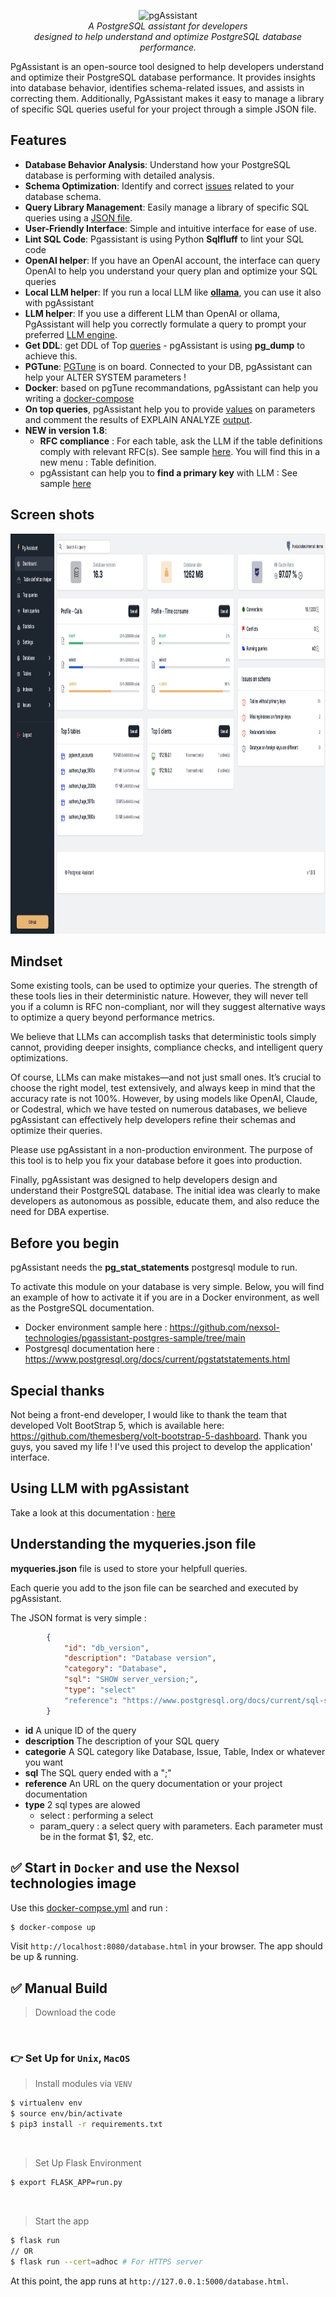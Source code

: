 <p align="center">
  <img src="media/pgassistant.png" alt="pgAssistant" height="120px"/>
  <br>
  <em>A PostgreSQL assistant for developers<br />
      designed to help understand and optimize PostgreSQL database performance.</em>
  <br>
</p>

PgAssistant is an open-source tool designed to help developers understand and optimize their PostgreSQL database performance. It provides insights into database behavior, identifies schema-related issues, and assists in correcting them. Additionally, PgAssistant makes it easy to manage a library of specific SQL queries useful for your project through a simple JSON file.

## Features

- **Database Behavior Analysis**: Understand how your PostgreSQL database is performing with detailed analysis.
- **Schema Optimization**: Identify and correct [issues](media/issues.png) related to your database schema.
- **Query Library Management**: Easily manage a library of specific SQL queries using a [JSON file](media/myqueries.png).
- **User-Friendly Interface**: Simple and intuitive interface for ease of use.
- **Lint SQL Code**: Pgassistant is using Python **Sqlfluff** to lint your SQL code 
- **OpenAI helper**: If you have an OpenAI account, the interface can query OpenAI to help you understand your query plan and optimize your SQL queries
- **Local LLM helper**: If you run a local LLM like [**ollama**](media/llama.png), you can use it also with pgAssistant
- **LLM helper**: If you use a different LLM than OpenAI or ollama, PgAssistant will help you correctly formulate a query to prompt your preferred [LLM engine](media/prompt.png).
- **Get DDL**: get DDL of Top [queries](media/ddl.png) - pgAssistant is using **pg_dump** to achieve this.
- **PGTune**: [PGTune](media/pgtune.png) is on board. Connected to your DB, pgAssistant can help your ALTER SYSTEM parameters !
- **Docker**: based on pgTune recommandations, pgAssistant can help you writing a [docker-compose](media/pgtune-docker.png)
- **On top queries**, pgAssistant help you to provide [values](media/analyze_parameters.png) on parameters and comment the results of EXPLAIN ANALYZE [output](media/analyze_result.png). 
- **NEW in version 1.8**: 
    - **RFC compliance** : For each table, ask the LLM if the table definitions comply with relevant RFC(s). See sample [here](media/table_structure.png). You will find this in a new menu : Table definition.
    - pgAssistant can help you to **find a primary key** with LLM : See sample [here](media/issue_missing_pk.png)

## Screen shots

<img src="media/dashboard.png" alt="Dashboard" height="640px"/>

## Mindset

Some existing tools, can be used to optimize your queries. The strength of these tools lies in their deterministic nature. However, they will never tell you if a column is RFC non-compliant, nor will they suggest alternative ways to optimize a query beyond performance metrics.

We believe that LLMs can accomplish tasks that deterministic tools simply cannot, providing deeper insights, compliance checks, and intelligent query optimizations.

Of course, LLMs can make mistakes—and not just small ones. It’s crucial to choose the right model, test extensively, and always keep in mind that the accuracy rate is not 100%. However, by using models like OpenAI, Claude, or Codestral, which we have tested on numerous databases, we believe pgAssistant can effectively help developers refine their schemas and optimize their queries.

Please use pgAssistant in a non-production environment. The purpose of this tool is to help you fix your database before it goes into production.

Finally, pgAssistant was designed to help developers design and understand their PostgreSQL database. The initial idea was clearly to make developers as autonomous as possible, educate them, and also reduce the need for DBA expertise.


## Before you begin

pgAssistant needs the **pg_stat_statements** postgresql module to run. 

To activate this module on your database is very simple. Below, you will find an example of how to activate it if you are in a Docker environment, as well as the PostgreSQL documentation.

- Docker environment sample here : https://github.com/nexsol-technologies/pgassistant-postgres-sample/tree/main
- Postgresql documentation here : https://www.postgresql.org/docs/current/pgstatstatements.html

## Special thanks

Not being a front-end developer, I would like to thank the team that developed Volt BootStrap 5, which is available here: https://github.com/themesberg/volt-bootstrap-5-dashboard. Thank you guys, you saved my life !
I've used this project to develop the application' interface.

## Using LLM with pgAssistant

Take a look at this documentation : [here](LLM.md)

## Understanding the myqueries.json file

**myqueries.json** file is used to store your helpfull queries. 

Each querie you add to the json file can be searched and executed by pgAssistant.

The JSON format is very simple :
```json
        {
            "id": "db_version",
            "description": "Database version",
            "category": "Database",        
            "sql": "SHOW server_version;",
            "type": "select"
            "reference": "https://www.postgresql.org/docs/current/sql-show.html"
        }
```

- **id** A unique ID of the query
- **description** The description of your SQL query
- **categorie** A SQL category like Database, Issue, Table, Index or whatever you want
- **sql** The SQL query ended with a ";"
- **reference** An URL on the query documentation or your project documentation
- **type** 2 sql types are alowed 
   - select : performing a select
   - param_query : a select query with parameters. Each parameter must be in the format $1, $2, etc.

## ✅ Start in `Docker` and use the Nexsol technologies image

Use this [docker-compse.yml](docker-compose/docker-compose.yml) and run :

```bash
$ docker-compose up 
```

Visit `http://localhost:8080/database.html` in your browser. The app should be up & running.


## ✅ Manual Build

> Download the code 

<br />

### 👉 Set Up for `Unix`, `MacOS` 

> Install modules via `VENV`  

```bash
$ virtualenv env
$ source env/bin/activate
$ pip3 install -r requirements.txt
```

<br />

> Set Up Flask Environment

```bash
$ export FLASK_APP=run.py
```

<br />

> Start the app

```bash
$ flask run
// OR
$ flask run --cert=adhoc # For HTTPS server
```

At this point, the app runs at `http://127.0.0.1:5000/database.html`. 

<br />


